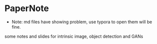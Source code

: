 # PaperNote
- Note: md files have showing problem, use typora to open them will be fine.

some notes and slides for intrinsic image, object detection and GANs

